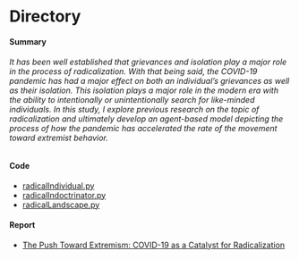 # Directory

#### Summary
###### It has been well established that grievances and isolation play a major role in the process of radicalization. With that being said, the COVID-19 pandemic has had a major effect on both an individual’s grievances as well as their isolation. This isolation plays a major role in the modern era with the ability to intentionally or unintentionally search for like-minded individuals. In this study, I explore previous research on the topic of radicalization and ultimately develop an agent-based model depicting the process of how the pandemic has accelerated the rate of the movement toward extremist behavior.


#### Code
- [radicalIndividual.py](https://github.com/brownlk99/Research-and-Projects/blob/main/COVID-19%20as%20a%20Catalyst%20for%20Radicalization/radicalIndividual.py)
- [radicalIndoctrinator.py](https://github.com/brownlk99/Research-and-Projects/blob/main/COVID-19%20as%20a%20Catalyst%20for%20Radicalization/radicalIndoctrinator.py)
- [radicalLandscape.py](https://github.com/brownlk99/Research-and-Projects/blob/main/COVID-19%20as%20a%20Catalyst%20for%20Radicalization/radicalLandscape.py)

#### Report
- [The Push Toward Extremism: COVID-19 as a Catalyst for Radicalization](https://github.com/brownlk99/Research-and-Projects/blob/main/COVID-19%20as%20a%20Catalyst%20for%20Radicalization/X497%20-%20The%20Push%20Toward%20Extremism_%20COVID-19%20as%20a%20Catalyst%20for%20Radicalization.pdf)
